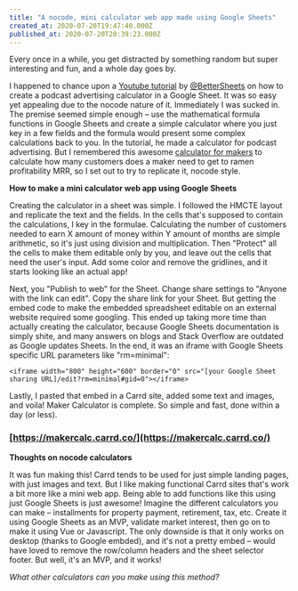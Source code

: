 ```yaml
---
title: "A nocode, mini calculator web app made using Google Sheets"
created_at: 2020-07-20T19:47:40.000Z
published_at: 2020-07-20T20:39:23.000Z
---
```

Every once in a while, you get distracted by something random but super interesting and fun, and a whole day goes by.

  

I happened to chance upon a [Youtube tutorial](https://www.youtube.com/watch?v=qy8lpW8ZLqw) by [@BetterSheets](https://twitter.com/bettersheets) on how to create a podcast advertising calculator in a Google Sheet. It was so easy yet appealing due to the nocode nature of it. Immediately I was sucked in. The premise seemed simple enough – use the mathematical formula functions in Google Sheets and create a simple calculator where you just key in a few fields and the formula would present some complex calculations back to you. In the tutorial, he made a calculator for podcast advertising. But I remembered this awesome [calculator for makers](https://hmcte.info/) to calculate how many customers does a maker need to get to ramen profitability MRR, so I set out to try to replicate it, nocode style.

  

**How to make a mini calculator web app using Google Sheets**

Creating the calculator in a sheet was simple. I followed the HMCTE layout and replicate the text and the fields. In the cells that's supposed to contain the calculations, I key in the formulae. Calculating the number of customers needed to earn X amount of money within Y amount of months are simple arithmetic, so it's just using division and multiplication. Then "Protect" all the cells to make them editable only by you, and leave out the cells that need the user's input. Add some color and remove the gridlines, and it starts looking like an actual app!

  

Next, you "Publish to web" for the Sheet. Change share settings to "Anyone with the link can edit". Copy the share link for your Sheet. But getting the embed code to make the embedded spreadsheet editable on an external website required some googling. This ended up taking more time than actually creating the calculator, because Google Sheets documentation is simply shite, and many answers on blogs and Stack Overflow are outdated as Google updates Sheets. In the end, it was an iframe with Google Sheets specific URL parameters like "rm=minimal":

  

```
<iframe width="800" height="600" border="0" src="[your Google Sheet sharing URL]/edit?rm=minimal#gid=0"></iframe>
```

  

Lastly, I pasted that embed in a Carrd site, added some text and images, and voila! Maker Calculator is complete. So simple and fast, done within a day (or less). 

  

### [https://makercalc.carrd.co/](https://makercalc.carrd.co/)

  

**Thoughts on nocode calculators**

It was fun making this! Carrd tends to be used for just simple landing pages, with just images and text. But I like making functional Carrd sites that's work a bit more like a mini web app. Being able to add functions like this using just Google Sheets is just awesome! Imagine the different calculators you can make – installments for property payment, retirement, tax, etc. Create it using Google Sheets as an MVP, validate market interest, then go on to make it using Vue or Javascript. The only downside is that it only works on desktop (thanks to Google embded), and it's not a pretty embed – would have loved to remove the row/column headers and the sheet selector footer. But well, it's an MVP, and it works! 

  

_What other calculators can you make using this method?_
